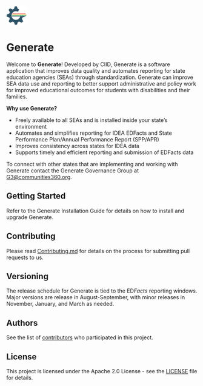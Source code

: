 ![Generate Logo](/res/icon-generate-xs.png "Generate")

# Generate
Welcome to **Generate**! Developed by CIID, Generate is a software application that improves data quality and automates reporting for state education agencies (SEAs) through standardization. Generate can improve SEA data use and reporting to better support administrative and policy work for improved educational outcomes for students with disabilities and their families.

**Why use Generate?**

- Freely available to all SEAs and is installed inside your state’s environment
- Automates and simplifies reporting for IDEA EDFacts and State Performance Plan/Annual Performance Report (SPP/APR)
- Improves consistency across states for IDEA data
- Supports timely and efficient reporting and submission of EDFacts data

To connect with other states that are implementing and working with Generate contact the Generate Governance Group at G3@communities360.org.

## Getting Started

Refer to the Generate Installation Guide for details on how to install and upgrade Generate. 

## Contributing

Please read [Contributing.md](Contributing.md) for details on the process for submitting pull requests to us.

## Versioning

The release schedule for Generate is tied to the ED*Facts* reporting windows.  Major versions are release in August-September, with minor releases in November, January, and March as needed.    

## Authors

See the list of [contributors](Contributors.md) who participated in this project.

## License

This project is licensed under the Apache 2.0 License - see the [LICENSE](LICENSE) file for details.
